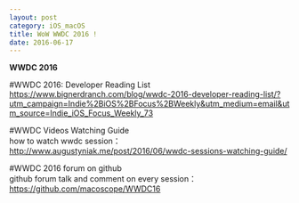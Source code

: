 ```yaml
---
layout: post
category: iOS_macOS
title: WoW WWDC 2016 !
date: 2016-06-17
---
```


**WWDC 2016**

#WWDC 2016: Developer Reading List    
https://www.bignerdranch.com/blog/wwdc-2016-developer-reading-list/?utm_campaign=Indie%2BiOS%2BFocus%2BWeekly&utm_medium=email&utm_source=Indie_iOS_Focus_Weekly_73    

#WWDC Videos Watching Guide    
how to watch wwdc session：http://www.augustyniak.me/post/2016/06/wwdc-sessions-watching-guide/

#WWDC 2016 forum on github    
github forum talk and comment on every session：https://github.com/macoscope/WWDC16    


